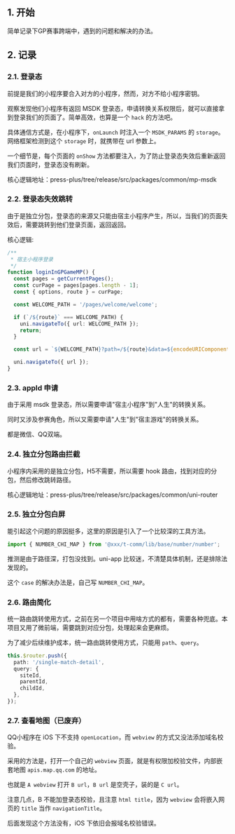 ## 1. 开始

简单记录下GP赛事跨端中，遇到的问题和解决的办法。

## 2. 记录

### 2.1. 登录态

前提是我们的小程序要合入对方的小程序，然而，对方不给小程序密钥。

观察发现他们小程序有返回 MSDK 登录态，申请转换关系权限后，就可以直接拿到登录我们的页面了。简单高效，也算是一个 `hack` 的方法吧。

具体通信方式是，在小程序下，`onLaunch` 时注入一个 `MSDK_PARAMS` 的 `storage`。网络框架检测到这个 `storage` 时，就携带在 url 参数上。

一个细节是，每个页面的 `onShow` 方法都要注入，为了防止登录态失效后重新返回我们页面时，登录态没有刷新。

核心逻辑地址：press-plus/tree/release/src/packages/common/mp-msdk

### 2.2. 登录态失效跳转

由于是独立分包，登录态的来源又只能由宿主小程序产生，所以，当我们的页面失效后，需要跳转到他们登录页面，返回返回。

核心逻辑:

```ts
/**
 * 宿主小程序登录
 */
function loginInGPGameMP() {
  const pages = getCurrentPages();
  const curPage = pages[pages.length - 1];
  const { options, route } = curPage;

  const WELCOME_PATH = '/pages/welcome/welcome';

  if (`/${route}` === WELCOME_PATH) {
    uni.navigateTo({ url: WELCOME_PATH });
    return;
  }

  const url = `${WELCOME_PATH}?path=/${route}&data=${encodeURIComponent(JSON.stringify(options))}`;

  uni.navigateTo({ url });
}
```

### 2.3. appId 申请

由于采用 msdk 登录态，所以需要申请"宿主小程序"到"人生"的转换关系。

同时又涉及参赛角色，所以又需要申请"人生"到"宿主游戏"的转换关系。

都是微信、QQ双端。

### 2.4. 独立分包路由拦截

小程序内采用的是独立分包，H5不需要，所以需要 hook 路由，找到对应的分包，然后修改跳转路径。

核心逻辑地址：press-plus/tree/release/src/packages/common/uni-router


### 2.5. 独立分包白屏

能引起这个问题的原因挺多，这里的原因是引入了一个比较深的工具方法。

```ts
import { NUMBER_CHI_MAP } from '@xxx/t-comm/lib/base/number/number';
```

推测是由于路径深，打包没找到。uni-app 比较迷，不清楚具体机制，还是排除法发现的。

这个 `case` 的解决办法是，自己写 `NUMBER_CHI_MAP`。


### 2.6. 路由简化

统一路由跳转使用方式，之前在另一个项目中用啥方式的都有，需要各种兜底。本项目又用了微前端，需要跳到对应分包，处理起来会更麻烦。

为了减少后续维护成本，统一路由跳转使用方式，只能用 `path`、`query`。

```ts
this.$router.push({
  path: '/single-match-detail',
  query: {
    siteId,
    parentId,
    childId,
  },
});
```

### 2.7. 查看地图（已废弃）

QQ小程序在 iOS 下不支持 `openLocation`，而 `webview` 的方式又没法添加域名校验。

采用的方法是，打开一个自己的 `webview` 页面，就是有权限加校验文件，内部嵌套地图 `apis.map.qq.com` 的地址。

也就是 `A webview` 打开 `B url`，`B url` 是空壳子，装的是 `C url`。

注意几点，B 不能加登录态校验，且注意 `html title`，因为 `webview` 会将嵌入网页的 `title` 当作 `navigationTitle`。

后面发现这个方法没有，iOS 下依旧会报域名校验错误。

